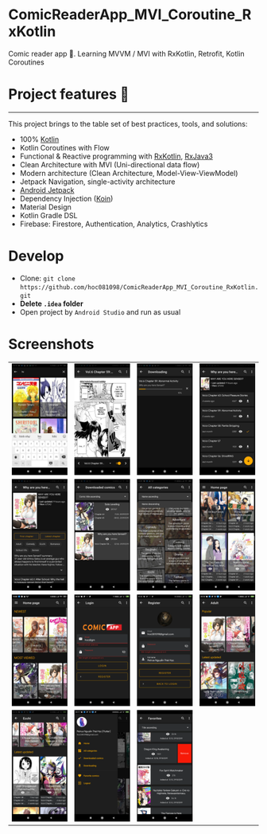 # ComicReaderApp_MVI_Coroutine_RxKotlin
Comic reader app 📘. Learning MVVM / MVI with RxKotlin, Retrofit, Kotlin Coroutines

# Project features 🚀
-------
This project brings to the table set of best practices, tools, and solutions:

* 100% [Kotlin](https://kotlinlang.org/)
* Kotlin Coroutines with Flow
* Functional & Reactive programming with [RxKotlin](https://github.com/ReactiveX/RxKotlin), [RxJava3](https://github.com/ReactiveX/RxJava)
* Clean Architecture with MVI (Uni-directional data flow)
* Modern architecture (Clean Architecture, Model-View-ViewModel)
* Jetpack Navigation, single-activity architecture
* [Android Jetpack](https://developer.android.com/jetpack)
* Dependency Injection ([Koin](https://github.com/InsertKoinIO/com.egoriku.landing.koin))
* Material Design
* Kotlin Gradle DSL
* Firebase: Firestore, Authentication, Analytics, Crashlytics

# Develop
- Clone: `git clone https://github.com/hoc081098/ComicReaderApp_MVI_Coroutine_RxKotlin.git`
- **Delete `.idea` folder**
- Open project by `Android Studio` and run as usual

# Screenshots

|                         |                         |                         |                         |
|        :---:            |          :---:          |        :---:            |          :---:          |
| ![](screenshots/1.jpeg) | ![](screenshots/2.jpeg) | ![](screenshots/3.jpeg) | ![](screenshots/4.jpeg) |
| ![](screenshots/5.jpeg) | ![](screenshots/6.jpeg) | ![](screenshots/7.jpeg) | ![](screenshots/8.jpeg) |
| ![](screenshots/9.jpeg) | ![](screenshots/10.png) | ![](screenshots/11.png) | ![](screenshots/12.png) |
| ![](screenshots/13.png) | ![](screenshots/14.png) | ![](screenshots/15.png) |                         |
